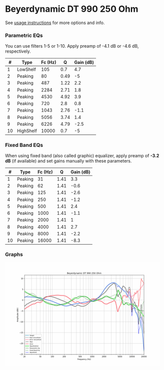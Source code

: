 # Beyerdynamic DT 990 250 Ohm
See [usage instructions](https://github.com/jaakkopasanen/AutoEq#usage) for more options and info.

### Parametric EQs
You can use filters 1-5 or 1-10. Apply preamp of -4.1 dB or -4.6 dB, respectively.

|   # | Type      |   Fc (Hz) |    Q |   Gain (dB) |
|-----|-----------|-----------|------|-------------|
|   1 | LowShelf  |       105 | 0.7  |         4.7 |
|   2 | Peaking   |        80 | 0.49 |        -5   |
|   3 | Peaking   |       487 | 1.22 |         2.2 |
|   4 | Peaking   |      2284 | 2.71 |         1.8 |
|   5 | Peaking   |      4530 | 4.92 |         3.9 |
|   6 | Peaking   |       720 | 2.8  |         0.8 |
|   7 | Peaking   |      1043 | 2.76 |        -1.1 |
|   8 | Peaking   |      5056 | 3.74 |         1.4 |
|   9 | Peaking   |      6226 | 4.79 |        -2.5 |
|  10 | HighShelf |     10000 | 0.7  |        -5   |

### Fixed Band EQs
When using fixed band (also called graphic) equalizer, apply preamp of **-3.2 dB** (if available) and set gains manually with these parameters.

|   # | Type    |   Fc (Hz) |    Q |   Gain (dB) |
|-----|---------|-----------|------|-------------|
|   1 | Peaking |        31 | 1.41 |         3.3 |
|   2 | Peaking |        62 | 1.41 |        -0.6 |
|   3 | Peaking |       125 | 1.41 |        -2.6 |
|   4 | Peaking |       250 | 1.41 |        -1.2 |
|   5 | Peaking |       500 | 1.41 |         2.4 |
|   6 | Peaking |      1000 | 1.41 |        -1.1 |
|   7 | Peaking |      2000 | 1.41 |         1   |
|   8 | Peaking |      4000 | 1.41 |         2.7 |
|   9 | Peaking |      8000 | 1.41 |        -2.2 |
|  10 | Peaking |     16000 | 1.41 |        -8.3 |

### Graphs
![](./Beyerdynamic%20DT%20990%20250%20Ohm.png)
